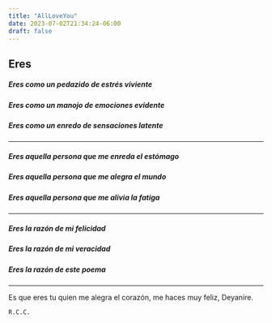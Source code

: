 ```yaml
---
title: "AllLoveYou"
date: 2023-07-02T21:34:24-06:00
draft: false
---
```


## Eres

##### Eres como un pedazido de estrés viviente
##### Eres como un manojo de emociones evidente
##### Eres como un enredo de sensaciones latente

-------
##### Eres aquella persona que me enreda el estómago
##### Eres aquella persona que me alegra el mundo
##### Eres aquella persona que me alivia la fatiga

-------

##### Eres la razón de mi felicidad
##### Eres la razón de mi veracidad
##### Eres la razón de este poema

-------
Es que eres tu quien me alegra el corazón, me haces muy feliz, Deyanire.

    R.C.C.